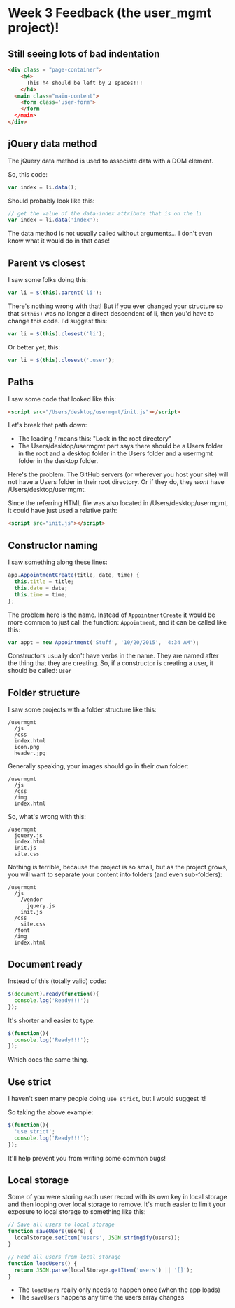 # Week 3 Feedback (the user_mgmt project)!

## Still seeing lots of bad indentation

```html
<div class = "page-container">
    <h4>
      This h4 should be left by 2 spaces!!!
    </h4>
  <main class="main-content">
    <form class='user-form'>
    </form
  </main>
</div>
```

## jQuery data method

The jQuery data method is used to associate data with a DOM element.

So, this code:

```javascript
var index = li.data();
```

Should probably look like this:

```javascript
// get the value of the data-index attribute that is on the li
var index = li.data('index');
```

The data method is not usually called without arguments... I don't even know
what it would do in that case!

## Parent vs closest

I saw some folks doing this:

```javascript
var li = $(this).parent('li');
```

There's nothing wrong with that! But if you ever changed your structure so that
`$(this)` was no longer a direct descendent of li, then you'd have to change
this code. I'd suggest this:

```javascript
var li = $(this).closest('li');
```

Or better yet, this:

```javascript
var li = $(this).closest('.user');
```

## Paths

I saw some code that looked like this:

```html
<script src="/Users/desktop/usermgmt/init.js"></script>
```

Let's break that path down:

- The leading / means this: "Look in the root directory"
- The Users/desktop/usermgmt part says there should be a Users folder in the root
and a desktop folder in the Users folder and a usermgmt folder in the desktop folder.

Here's the problem. The GitHub servers (or wherever you host your site) will
not have a Users folder in their root directory. Or if they do, they *wont* have
/Users/desktop/usermgmt.

Since the referring HTML file was also located in /Users/desktop/usermgmt, it
could have just used a relative path:


```html
<script src="init.js"></script>
```

## Constructor naming

I saw something along these lines:

```javascript
app.AppointmentCreate(title, date, time) {
  this.title = title;
  this.date = date;
  this.time = time;
};
```

The problem here is the name. Instead of `AppointmentCreate` it would be more
common to just call the function: `Appointment`, and it can be called like
this:

```javascript
var appt = new Appointment('Stuff', '10/20/2015', '4:34 AM');
```

Constructors usually don't have verbs in the name. They are named after the
thing that they are creating. So, if a constructor is creating a user, it
should be called: `User`

## Folder structure

I saw some projects with a folder structure like this:

```
/usermgmt
  /js
  /css
  index.html
  icon.png
  header.jpg
```

Generally speaking, your images should go in their own folder:

```
/usermgmt
  /js
  /css
  /img
  index.html
```

So, what's wrong with this:

```
/usermgmt
  jquery.js
  index.html
  init.js
  site.css
```

Nothing is terrible, because the project is so small, but as the project grows,
you will want to separate your content into folders (and even sub-folders):

```
/usermgmt
  /js
    /vendor
      jquery.js
    init.js
  /css
    site.css
  /font
  /img
  index.html
```

## Document ready

Instead of this (totally valid) code:

```javascript
$(document).ready(function(){
  console.log('Ready!!!');
});
```

It's shorter and easier to type:


```javascript
$(function(){
  console.log('Ready!!!');
});
```

Which does the same thing.

## Use strict

I haven't seen many people doing `use strict`, but I would suggest it!

So taking the above example:


```javascript
$(function(){
  'use strict';
  console.log('Ready!!!');
});
```

It'll help prevent you from writing some common bugs!

## Local storage

Some of you were storing each user record with its own key in local storage
and then looping over local storage to remove. It's much easier to limit
your exposure to local storage to something like this:

```javascript
// Save all users to local storage
function saveUsers(users) {
  localStorage.setItem('users', JSON.stringify(users));
}

// Read all users from local storage
function loadUsers() {
  return JSON.parse(localStorage.getItem('users') || '[]');
}

```

- The `loadUsers` really only needs to happen once (when the app loads)
- The `saveUsers` happens any time the users array changes
